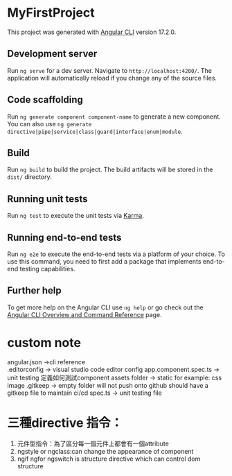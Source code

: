 # MyFirstProject

This project was generated with [Angular CLI](https://github.com/angular/angular-cli) version 17.2.0.

## Development server

Run `ng serve` for a dev server. Navigate to `http://localhost:4200/`. The application will automatically reload if you change any of the source files.

## Code scaffolding

Run `ng generate component component-name` to generate a new component. You can also use `ng generate directive|pipe|service|class|guard|interface|enum|module`.

## Build

Run `ng build` to build the project. The build artifacts will be stored in the `dist/` directory.

## Running unit tests

Run `ng test` to execute the unit tests via [Karma](https://karma-runner.github.io).

## Running end-to-end tests

Run `ng e2e` to execute the end-to-end tests via a platform of your choice. To use this command, you need to first add a package that implements end-to-end testing capabilities.

## Further help

To get more help on the Angular CLI use `ng help` or go check out the [Angular CLI Overview and Command Reference](https://angular.io/cli) page.

# custom note
angular.json ->cli reference   
.editorconfig -> visual studio code editor config
app.component.spec.ts -> unit testing 定義如何測試component
assets folder -> static for example: css image
.gitkeep -> empty folder will not push onto github should have a gitkeep file to maintain ci/cd
spec.ts -> unit testing file 
# 三種directive 指令：

1. 元件型指令：為了區分每一個元件上都會有一個attribute
2. ngstyle or ngclass:can change the appearance of component
3. ngif ngfor ngswitch is structure directive which can control dom structure